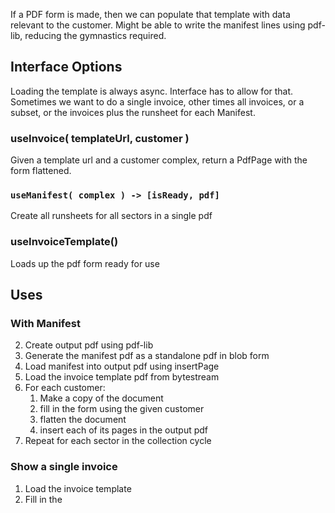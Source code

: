 If a PDF form is made, then we can populate that template with data relevant to the customer.
Might be able to write the manifest lines using pdf-lib, reducing the gymnastics required.

## Interface Options
Loading the template is always async.  Interface has to allow for that.
Sometimes we want to do a single invoice, other times all invoices, or a subset, or the invoices plus the runsheet for each Manifest.

### useInvoice( templateUrl, customer )
Given a template url and a customer complex, return a PdfPage with the form flattened.

### `useManifest( complex ) -> [isReady, pdf]`
Create all runsheets for all sectors in a single pdf

### useInvoiceTemplate()
Loads up the pdf form ready for use

## Uses

### With Manifest
2. Create output pdf using pdf-lib
1. Generate the manifest pdf as a standalone pdf in blob form
3. Load manifest into output pdf using insertPage
4. Load the invoice template pdf from bytestream
5. For each customer:
	1. Make a copy of the document
	2. fill in the form using the given customer
	3. flatten the document
	4. insert each of its pages in the output pdf
5. Repeat for each sector in the collection cycle

### Show a single invoice
1. Load the invoice template
2. Fill in the